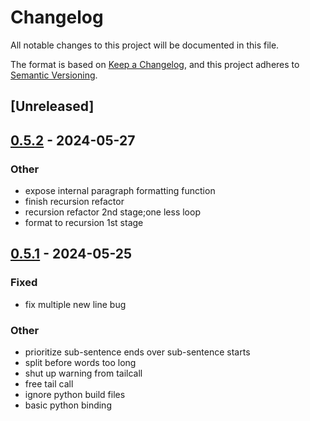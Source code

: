# Changelog
All notable changes to this project will be documented in this file.

The format is based on [Keep a Changelog](https://keepachangelog.com/en/1.0.0/),
and this project adheres to [Semantic Versioning](https://semver.org/spec/v2.0.0.html).

## [Unreleased]

## [0.5.2](https://github.com/SichangHe/fmtt/compare/v0.5.1...v0.5.2) - 2024-05-27

### Other
- expose internal paragraph formatting function
- finish recursion refactor
- recursion refactor 2nd stage;one less loop
- format to recursion 1st stage

## [0.5.1](https://github.com/SichangHe/fmtt/compare/v0.5.0...v0.5.1) - 2024-05-25

### Fixed
- fix multiple new line bug

### Other
- prioritize sub-sentence ends over sub-sentence starts
- split before words too long
- shut up warning from tailcall
- free tail call
- ignore python build files
- basic python binding
